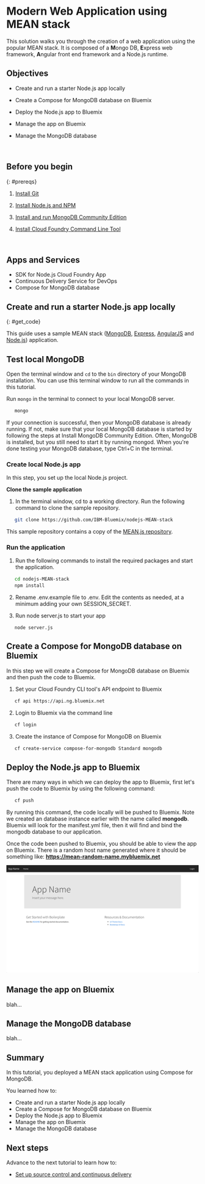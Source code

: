 # Modern Web Application using MEAN stack 

This solution walks you through the creation of a web application using the popular MEAN stack. It is composed of a **M**ongo DB, **E**xpress web framework, **A**ngular front end framework and a Node.js runtime. 

## Objectives

- Create and run a starter Node.js app locally

- Create a Compose for MongoDB database on Bluemix 

- Deploy the Node.js app to Bluemix

- Manage the app on Bluemix 

- Manage the MongoDB database 

  ​

## Before you begin

{: #prereqs}

1. [Install Git](https://git-scm.com/)

2. [Install Node.js and NPM](https://nodejs.org/)

3. [Install and run MongoDB Community Edition](https://docs.mongodb.com/manual/administration/install-community/)

4. [Install Cloud Foundry Command Line Tool](https://github.com/cloudfoundry/cli)

   ​

## Apps and Services 
- SDK for Node.js Cloud Foundry App
- Continuous Delivery Service for DevOps
- Compose for MongoDB database




## Create and run a starter Node.js app locally

{: #get_code}

This guide uses a sample MEAN stack ([MongoDB](https://www.mongodb.org/), [Express](http://expressjs.com/), [AngularJS](https://angularjs.org/) and [Node.js](https://nodejs.org/)) application. 



## Test local MongoDB

Open the terminal window and `cd` to the `bin` directory of your MongoDB installation. You can use this terminal window to run all the commands in this tutorial.

Run `mongo` in the terminal to connect to your local MongoDB server.
```sh
   mongo
```

If your connection is successful, then your MongoDB database is already running. If not, make sure that your local MongoDB database is started by following the steps at Install MongoDB Community Edition. Often, MongoDB is installed, but you still need to start it by running mongod.
When you're done testing your MongoDB database, type Ctrl+C in the terminal.

### Create local Node.js app
In this step, you set up the local Node.js project.

**Clone the sample application**

1. In the terminal window, cd to a working directory. Run the following command to clone the sample repository.
  ```sh
     git clone https://github.com/IBM-Bluemix/nodejs-MEAN-stack
  ```
  This sample repository contains a copy of the [MEAN.js repository](https://github.com/IBM-Bluemix/nodejs-MEAN-stack). 

### Run the application
1. Run the following commands to install the required packages and start the application.
  ```sh
     cd nodejs-MEAN-stack
     npm install
  ```

2. Rename .env.example file to .env. Edit the contents as needed, at a minimum adding your own SESSION_SECRET.

3. Run node server.js to start your app
  ```
     node server.js
  ```


## Create a Compose for MongoDB database on Bluemix
In this step we will create a Compose for MongoDB database on Bluemix and then push the code to Bluemix.

1. Set your Cloud Foundry CLI tool's API endpoint to Bluemix   
  ```sh
     cf api https://api.ng.bluemix.net
  ```
2. Login to Bluemix via the command line   
  ```sh
     cf login
  ```
3. Create the instance of Compose for MongoDB on Bluemix   
  ```sh
     cf create-service compose-for-mongodb Standard mongodb
  ```




## Deploy the Node.js app to Bluemix

There are many ways in which we can deploy the app to Bluemix, first let's push the code to Bluemix by using the following command: 

```sh
   cf push
```

By running this command, the code locally will be pushed to Bluemix. Note we created an database instance earlier with the name called **mongodb**. Bluemix will look for the manifest.yml file, then it will find and bind the mongodb database to our application. 

Once the code been pushed to Bluemix, you should be able to view the app on Bluemix. There is a random host name generated where it should be something like: **https://mean-random-name.mybluemix.net** 

![Live App](images/solution7/live-app.png)

## Manage the app on Bluemix 

blah...



## Manage the MongoDB database 

blah...



## Summary

In this tutorial, you deployed a MEAN stack application using Compose for MongoDB. 

You learned how to:

- Create and run a starter Node.js app locally
- Create a Compose for MongoDB database on Bluemix 
- Deploy the Node.js app to Bluemix
- Manage the app on Bluemix 
- Manage the MongoDB database 



## Next steps

Advance to the next tutorial to learn how to:

- [Set up source control and continuous delivery](https://dev-console.stage1.bluemix.net/docs/solutions/multi-region-webapp.html)



